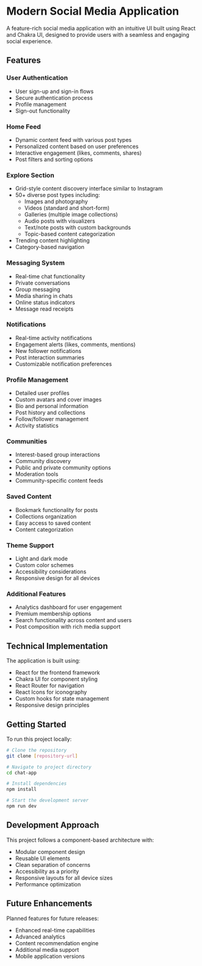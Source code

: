 # Modern Social Media Application

A feature-rich social media application with an intuitive UI built using React and Chakra UI, designed to provide users with a seamless and engaging social experience.

## Features

### User Authentication
- User sign-up and sign-in flows
- Secure authentication process
- Profile management
- Sign-out functionality

### Home Feed
- Dynamic content feed with various post types
- Personalized content based on user preferences
- Interactive engagement (likes, comments, shares)
- Post filters and sorting options

### Explore Section
- Grid-style content discovery interface similar to Instagram
- 50+ diverse post types including:
  - Images and photography
  - Videos (standard and short-form)
  - Galleries (multiple image collections)
  - Audio posts with visualizers
  - Text/note posts with custom backgrounds
  - Topic-based content categorization
- Trending content highlighting
- Category-based navigation

### Messaging System
- Real-time chat functionality
- Private conversations
- Group messaging
- Media sharing in chats
- Online status indicators
- Message read receipts

### Notifications
- Real-time activity notifications
- Engagement alerts (likes, comments, mentions)
- New follower notifications
- Post interaction summaries
- Customizable notification preferences

### Profile Management
- Detailed user profiles
- Custom avatars and cover images
- Bio and personal information
- Post history and collections
- Follow/follower management
- Activity statistics

### Communities
- Interest-based group interactions
- Community discovery
- Public and private community options
- Moderation tools
- Community-specific content feeds

### Saved Content
- Bookmark functionality for posts
- Collections organization
- Easy access to saved content
- Content categorization

### Theme Support
- Light and dark mode
- Custom color schemes
- Accessibility considerations
- Responsive design for all devices

### Additional Features
- Analytics dashboard for user engagement
- Premium membership options
- Search functionality across content and users
- Post composition with rich media support

## Technical Implementation

The application is built using:
- React for the frontend framework
- Chakra UI for component styling
- React Router for navigation
- React Icons for iconography
- Custom hooks for state management
- Responsive design principles

## Getting Started

To run this project locally:

```bash
# Clone the repository
git clone [repository-url]

# Navigate to project directory
cd chat-app

# Install dependencies
npm install

# Start the development server
npm run dev
```

## Development Approach

This project follows a component-based architecture with:
- Modular component design
- Reusable UI elements
- Clean separation of concerns
- Accessibility as a priority
- Responsive layouts for all device sizes
- Performance optimization

## Future Enhancements

Planned features for future releases:
- Enhanced real-time capabilities
- Advanced analytics
- Content recommendation engine
- Additional media support
- Mobile application versions
